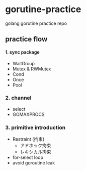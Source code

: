 # gorutine-practice

golang gorutine practice repo

## practice flow

#### 1. sync package

- WaitGroup
- Mutex & RWMutex
- Cond
- Once
- Pool

### 2. channel

- select
- GOMAXPROCS

### 3. primitive introduction

- Restraint (拘束)
  - アドホック拘束
  - レキシカル拘束
- for-select loop
- avoid goroutine leak
